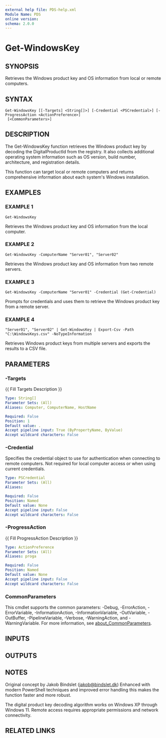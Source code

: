 ```yaml
---
external help file: PDS-help.xml
Module Name: PDS
online version:
schema: 2.0.0
---
```


# Get-WindowsKey

## SYNOPSIS
Retrieves the Windows product key and OS information from local or remote computers.

## SYNTAX

```
Get-WindowsKey [[-Targets] <String[]>] [-Credential <PSCredential>] [-ProgressAction <ActionPreference>]
 [<CommonParameters>]
```

## DESCRIPTION
The Get-WindowsKey function retrieves the Windows product key by decoding the DigitalProductId
from the registry.
It also collects additional operating system information such as OS version,
build number, architecture, and registration details.

This function can target local or remote computers and returns comprehensive information
about each system's Windows installation.

## EXAMPLES

### EXAMPLE 1
```
Get-WindowsKey
```

Retrieves the Windows product key and OS information from the local computer.

### EXAMPLE 2
```
Get-WindowsKey -ComputerName "Server01", "Server02"
```

Retrieves the Windows product key and OS information from two remote servers.

### EXAMPLE 3
```
Get-WindowsKey -ComputerName "Server01" -Credential (Get-Credential)
```

Prompts for credentials and uses them to retrieve the Windows product key from a remote server.

### EXAMPLE 4
```
"Server01", "Server02" | Get-WindowsKey | Export-Csv -Path "C:\WindowsKeys.csv" -NoTypeInformation
```

Retrieves Windows product keys from multiple servers and exports the results to a CSV file.

## PARAMETERS

### -Targets
{{ Fill Targets Description }}

```yaml
Type: String[]
Parameter Sets: (All)
Aliases: Computer, ComputerName, HostName

Required: False
Position: 1
Default value: .
Accept pipeline input: True (ByPropertyName, ByValue)
Accept wildcard characters: False
```

### -Credential
Specifies the credential object to use for authentication when connecting to remote computers.
Not required for local computer access or when using current credentials.

```yaml
Type: PSCredential
Parameter Sets: (All)
Aliases:

Required: False
Position: Named
Default value: None
Accept pipeline input: False
Accept wildcard characters: False
```

### -ProgressAction
{{ Fill ProgressAction Description }}

```yaml
Type: ActionPreference
Parameter Sets: (All)
Aliases: proga

Required: False
Position: Named
Default value: None
Accept pipeline input: False
Accept wildcard characters: False
```

### CommonParameters
This cmdlet supports the common parameters: -Debug, -ErrorAction, -ErrorVariable, -InformationAction, -InformationVariable, -OutVariable, -OutBuffer, -PipelineVariable, -Verbose, -WarningAction, and -WarningVariable. For more information, see [about_CommonParameters](http://go.microsoft.com/fwlink/?LinkID=113216).

## INPUTS

## OUTPUTS

## NOTES
Original concept by Jakob Bindslet (jakob@bindslet.dk)
Enhanced with modern PowerShell techniques and improved error handling
this makes the function faster and more robust.

The digital product key decoding algorithm works on Windows XP through Windows 11.
Remote access requires appropriate permissions and network connectivity.

## RELATED LINKS

